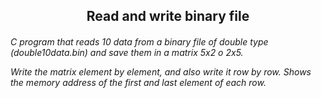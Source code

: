 <h2 align="center"> Read and write binary file </h2>

<h6> 
C program that reads 10 data from a binary file
of double type (double10data.bin) and save them in a matrix 5x2 o 2x5.

Write the matrix element by element, and also write it row by row. 
Shows the memory address of the first and last element of each row.
</h6>
